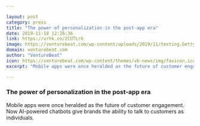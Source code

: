 ```yaml
---

layout: post
category: press
title: "The power of personalization in the post-app era"
date: 2019-11-18 12:26:36
link: https://vrhk.co/2CUTLr6
image: https://venturebeat.com/wp-content/uploads/2019/11/texting.GettyImages-995471744-1.jpg?w=1200&strip=all
domain: venturebeat.com
author: "VentureBeat"
icon: https://venturebeat.com/wp-content/themes/vb-news/img/favicon.ico
excerpt: "Mobile apps were once heralded as the future of customer engagement. Now AI-powered chatbots give brands the ability to talk to customers as individuals."

---
```


### The power of personalization in the post-app era

Mobile apps were once heralded as the future of customer engagement. Now AI-powered chatbots give brands the ability to talk to customers as individuals.